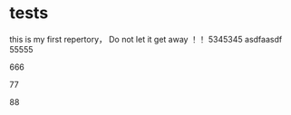 # tests
this is my first repertory， Do not let it get away ！！
5345345
asdfaasdf
55555


666


77

88